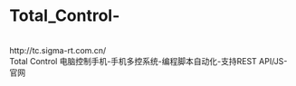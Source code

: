 # Total_Control-
<br>
http://tc.sigma-rt.com.cn/
<br>
Total Control 电脑控制手机-手机多控系统-编程脚本自动化-支持REST API/JS-官网
